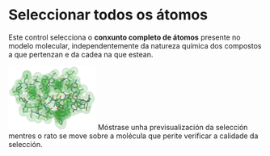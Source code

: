 # Seleccionar todos os átomos
Este control selecciona o **conxunto completo de átomos** presente no modelo molecular, independentemente da natureza química dos compostos a que pertenzan e da cadea na que estean.

![Selección](static/img/select.png)
Móstrase unha previsualización da selección mentres o rato se move sobre a molécula que perite verificar a calidade da selección.
